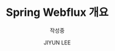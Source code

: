 ---
order: 24
layout: post
title: "Spring Webflux 개요"
subtitle: "작성중"
tag: Tech Notes
type: tech-notes
blog: true
text: true
author: JIYUN LEE
post-header: true
header-img: img/01_1.png
prev-link: "../java-mapstruct-intro/"
---